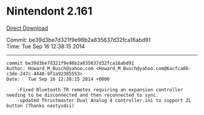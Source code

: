 # Nintendont 2.161
[Direct Download](./Nintendont.zip)

Commit: be39d3be7d321f9e98b2a835637d32fca16abd91  
Time: Tue Sep 16 12:38:15 2014   

-----

```
commit be39d3be7d321f9e98b2a835637d32fca16abd91
Author: Howard_M_Busch@yahoo.com <Howard_M_Busch@yahoo.com@6acfca08-c3de-247c-4448-9f1a92385553>
Date:   Tue Sep 16 12:38:15 2014 +0000

    -Fixed Bluetooth TR remotes requiring an expansion controller needing to be disconnected and then reconnected to sync.
    -updated Thrustmaster Dual Analog 4 controller.ini to support ZL button (Thanks nastysdsi)
```
